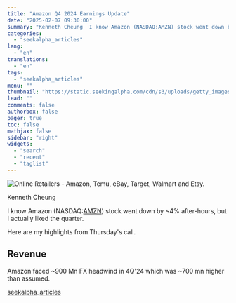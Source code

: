 ```yaml
---
title: "Amazon Q4 2024 Earnings Update"
date: "2025-02-07 09:30:00"
summary: "Kenneth Cheung  I know Amazon (NASDAQ:AMZN) stock went down by ~4% after-hours, but I actually liked the quarter. Here are my highlights from Thursday's call. Revenue Amazon faced ~900 Mn FX headwind in 4Q'24 which was ~700 mn higher than assumed."
categories:
  - "seekalpha_articles"
lang:
  - "en"
translations:
  - "en"
tags:
  - "seekalpha_articles"
menu: ""
thumbnail: "https://static.seekingalpha.com/cdn/s3/uploads/getty_images/1948809250/image_1948809250.jpg"
lead: ""
comments: false
authorbox: false
pager: true
toc: false
mathjax: false
sidebar: "right"
widgets:
  - "search"
  - "recent"
  - "taglist"
---
```


![Online Retailers - Amazon, Temu, eBay, Target, Walmart and Etsy.](https://static.seekingalpha.com/cdn/s3/uploads/getty_images/1948809250/image_1948809250.jpg?io=getty-c-w750)



Kenneth Cheung





I know Amazon (NASDAQ:[AMZN](https://seekingalpha.com/symbol/AMZN "Amazon.com, Inc.")) stock went down by ~4% after-hours, but I actually liked the quarter.

Here are my highlights from Thursday's call.

**Revenue**
-----------

Amazon faced ~900 Mn FX headwind in 4Q'24 which was ~700 mn higher than assumed.

[seekalpha_articles](https://seekingalpha.com/article/4755939-amazon-amzn-q4-2024-earnings-update)
